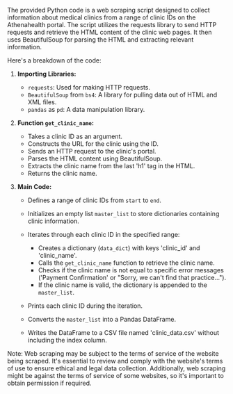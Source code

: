 The provided Python code is a web scraping script designed to collect information about medical clinics from a range of clinic IDs on the Athenahealth portal. The script utilizes the requests library to send HTTP requests and retrieve the HTML content of the clinic web pages. It then uses BeautifulSoup for parsing the HTML and extracting relevant information.

Here's a breakdown of the code:

1. **Importing Libraries:**
    - `requests`: Used for making HTTP requests.
    - `BeautifulSoup` from `bs4`: A library for pulling data out of HTML and XML files.
    - `pandas` as `pd`: A data manipulation library.

2. **Function `get_clinic_name`:**
    - Takes a clinic ID as an argument.
    - Constructs the URL for the clinic using the ID.
    - Sends an HTTP request to the clinic's portal.
    - Parses the HTML content using BeautifulSoup.
    - Extracts the clinic name from the last 'h1' tag in the HTML.
    - Returns the clinic name.

3. **Main Code:**
    - Defines a range of clinic IDs from `start` to `end`.
    - Initializes an empty list `master_list` to store dictionaries containing clinic information.

    - Iterates through each clinic ID in the specified range:
        - Creates a dictionary (`data_dict`) with keys 'clinic_id' and 'clinic_name'.
        - Calls the `get_clinic_name` function to retrieve the clinic name.
        - Checks if the clinic name is not equal to specific error messages ('Payment Confirmation' or "Sorry, we can't find that practice...").
        - If the clinic name is valid, the dictionary is appended to the `master_list`.

    - Prints each clinic ID during the iteration.

    - Converts the `master_list` into a Pandas DataFrame.
    
    - Writes the DataFrame to a CSV file named 'clinic_data.csv' without including the index column.

Note: Web scraping may be subject to the terms of service of the website being scraped. It's essential to review and comply with the website's terms of use to ensure ethical and legal data collection. Additionally, web scraping might be against the terms of service of some websites, so it's important to obtain permission if required.